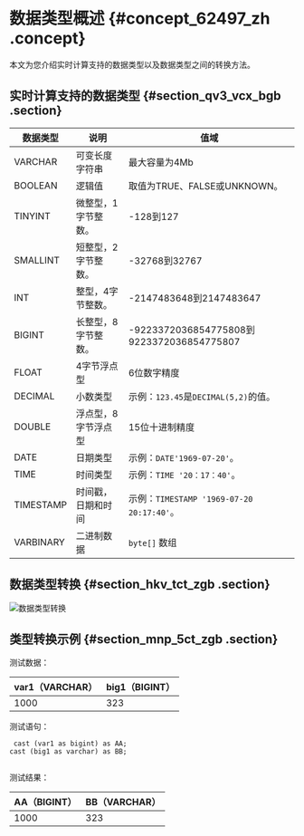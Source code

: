 # 数据类型概述 {#concept_62497_zh .concept}

本文为您介绍实时计算支持的数据类型以及数据类型之间的转换方法。

## 实时计算支持的数据类型 {#section_qv3_vcx_bgb .section}

|数据类型|说明|值域|
|----|--|--|
|VARCHAR|可变长度字符串|最大容量为4Mb|
|BOOLEAN|逻辑值|取值为TRUE、FALSE或UNKNOWN。|
|TINYINT|微整型，1字节整数。|-128到127|
|SMALLINT|短整型，2字节整数。|-32768到32767|
|INT|整型，4字节整数。|-2147483648到2147483647|
|BIGINT|长整型，8字节整数。|-9223372036854775808到9223372036854775807|
|FLOAT|4字节浮点型|6位数字精度|
|DECIMAL|小数类型|示例：`123.45`是`DECIMAL(5,2)`的值。|
|DOUBLE|浮点型，8字节浮点型|15位十进制精度|
|DATE|日期类型|示例：`DATE'1969-07-20'`。|
|TIME|时间类型|示例：`TIME '20：17：40'`。|
|TIMESTAMP|时间戳，日期和时间|示例：`TIMESTAMP '1969-07-20 20:17:40'`。|
|VARBINARY|二进制数据|`byte[]` 数组|

## 数据类型转换 {#section_hkv_tct_zgb .section}

![数据类型转换](http://static-aliyun-doc.oss-cn-hangzhou.aliyuncs.com/assets/img/40868/155186918834048_zh-CN.png)

## 类型转换示例 {#section_mnp_5ct_zgb .section}

测试数据：

|var1（VARCHAR）|big1（BIGINT）|
|-------------|------------|
|1000|323|

测试语句：

```language-SQL
 cast (var1 as bigint) as AA;
cast (big1 as varchar) as BB;


```

测试结果：

|AA（BIGINT）|BB（VARCHAR）|
|----------|-----------|
|1000|323|

